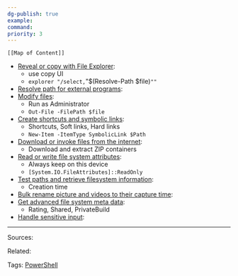 ```yaml
---
dg-publish: true
example: 
command: 
priority: 3
---
```


```dynamic-embed
[[Map of Content]]
```



<ul class="dataview list-view-ul"><li><span><a aria-label-position="top" aria-label="Reveal or copy with File Explorer.md" data-href="Reveal or copy with File Explorer.md" href="Reveal or copy with File Explorer.md" class="internal-link" target="_blank" rel="noopener">Reveal or copy with File Explorer</a></span>: <ul class="dataview dataview-ul dataview-result-list-ul"><li class="dataview-result-list-li"><span>use copy UI</span></li><li class="dataview-result-list-li"><span><code>explorer "/select,</code>"$(Resolve-Path $file)<code>""</code></span></li></ul></li><li><span><a aria-label-position="top" aria-label="Resolve path for external programs.md" data-href="Resolve path for external programs.md" href="Resolve path for external programs.md" class="internal-link" target="_blank" rel="noopener">Resolve path for external programs</a></span>: <ul class="dataview dataview-ul dataview-result-list-ul"></ul></li><li><span><a aria-label-position="top" aria-label="Modify files.md" data-href="Modify files.md" href="Modify files.md" class="internal-link" target="_blank" rel="noopener">Modify files</a></span>: <ul class="dataview dataview-ul dataview-result-list-ul"><li class="dataview-result-list-li"><span>Run as Administrator</span></li><li class="dataview-result-list-li"><span><code>Out-File -FilePath $file</code></span></li></ul></li><li><span><a aria-label-position="top" aria-label="Create shortcuts and symbolic links.md" data-href="Create shortcuts and symbolic links.md" href="Create shortcuts and symbolic links.md" class="internal-link" target="_blank" rel="noopener">Create shortcuts and symbolic links</a></span>: <ul class="dataview dataview-ul dataview-result-list-ul"><li class="dataview-result-list-li"><span>Shortcuts, Soft links, Hard links</span></li><li class="dataview-result-list-li"><span><code>New-Item -ItemType SymbolicLink $Path</code></span></li></ul></li><li><span><a aria-label-position="top" aria-label="Download or invoke files from the internet.md" data-href="Download or invoke files from the internet.md" href="Download or invoke files from the internet.md" class="internal-link" target="_blank" rel="noopener">Download or invoke files from the internet</a></span>: <ul class="dataview dataview-ul dataview-result-list-ul"><li class="dataview-result-list-li"><span>Download and extract ZIP containers</span></li></ul></li><li><span><a aria-label-position="top" aria-label="Read or write file system attributes.md" data-href="Read or write file system attributes.md" href="Read or write file system attributes.md" class="internal-link" target="_blank" rel="noopener">Read or write file system attributes</a></span>: <ul class="dataview dataview-ul dataview-result-list-ul"><li class="dataview-result-list-li"><span>Always keep on this device</span></li><li class="dataview-result-list-li"><span><code>[System.IO.FileAttributes]::ReadOnly</code></span></li></ul></li><li><span><a aria-label-position="top" aria-label="Test paths and retrieve filesystem information.md" data-href="Test paths and retrieve filesystem information.md" href="Test paths and retrieve filesystem information.md" class="internal-link" target="_blank" rel="noopener">Test paths and retrieve filesystem information</a></span>: <ul class="dataview dataview-ul dataview-result-list-ul"><li class="dataview-result-list-li"><span>Creation time</span></li></ul></li><li><span><a aria-label-position="top" aria-label="Bulk rename picture and videos to their capture time.md" data-href="Bulk rename picture and videos to their capture time.md" href="Bulk rename picture and videos to their capture time.md" class="internal-link" target="_blank" rel="noopener">Bulk rename picture and videos to their capture time</a></span>: <ul class="dataview dataview-ul dataview-result-list-ul"></ul></li><li><span><a aria-label-position="top" aria-label="Get advanced file system meta data.md" data-href="Get advanced file system meta data.md" href="Get advanced file system meta data.md" class="internal-link" target="_blank" rel="noopener">Get advanced file system meta data</a></span>: <ul class="dataview dataview-ul dataview-result-list-ul"><li class="dataview-result-list-li"><span>Rating, Shared, PrivateBuild</span></li></ul></li><li><span><a aria-label-position="top" aria-label="Handle sensitive input.md" data-href="Handle sensitive input.md" href="Handle sensitive input.md" class="internal-link" target="_blank" rel="noopener">Handle sensitive input</a></span>: <ul class="dataview dataview-ul dataview-result-list-ul"></ul></li></ul>


---


Sources:

Related:

Tags:
[PowerShell](PowerShell.md)